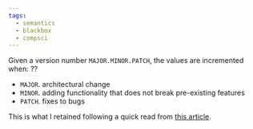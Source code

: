 ```yaml
---
tags:
  - semantics
  - blackbox
  - compsci
---
```

Given a version number `MAJOR.MINOR.PATCH`, the values are incremented when:
??
- `MAJOR`. architectural change
- `MINOR`. adding functionality that does not break pre-existing features
- `PATCH`. fixes to bugs

This is what I retained following a quick read from [this article](https://semver.org/).
